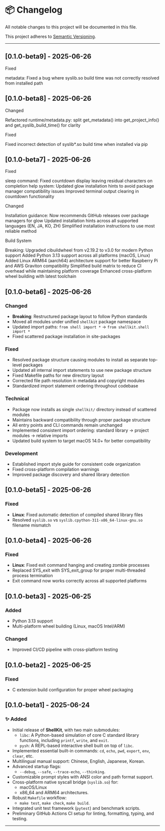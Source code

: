 # 📦 Changelog

All notable changes to this project will be documented in this file.

This project adheres to [Semantic Versioning](https://semver.org/).

---

## [0.1.0-beta9] - 2025-06-26

Fixed

metadata: Fixed a bug where syslib.so build time was not correctly resolved from installed path


## [0.1.0-beta8] - 2025-06-26

Changed

Refactored runtime/metadata.py: split get_metadata() into get_project_info() and get_syslib_build_time() for clarity

Fixed

Fixed incorrect detection of syslib*.so build time when installed via pip


## [0.1.0-beta7] - 2025-06-26

Fixed

sleep command: Fixed countdown display leaving residual characters on completion
help system: Updated glow installation hints to avoid package manager compatibility issues
Improved terminal output clearing in countdown functionality

Changed

Installation guidance: Now recommends GitHub releases over package managers for glow
Updated installation hints across all supported languages (EN, JA, KO, ZH)
Simplified installation instructions to use most reliable method

Build System

Breaking: Upgraded cibuildwheel from v2.19.2 to v3.0 for modern Python support
Added Python 3.13 support across all platforms (macOS, Linux)
Added Linux ARM64 (aarch64) architecture support for better Raspberry Pi and AWS Graviton compatibility
Simplified build matrix to reduce CI overhead while maintaining platform coverage
Enhanced cross-platform wheel building with latest toolchain


## [0.1.0-beta6] - 2025-06-26

### Changed
- **Breaking**: Restructured package layout to follow Python standards
- Moved all modules under unified `shellkit` package namespace
- Updated import paths: `from shell import *` → `from shellkit.shell import *`
- Fixed scattered package installation in site-packages

### Fixed
- Resolved package structure causing modules to install as separate top-level packages
- Updated all internal import statements to use new package structure
- Fixed Makefile paths for new directory layout
- Corrected file path resolution in metadata and copyright modules
- Standardized import statement ordering throughout codebase

### Technical
- Package now installs as single `shellkit/` directory instead of scattered modules
- Maintains backward compatibility through proper package structure
- All entry points and CLI commands remain unchanged
- Implemented consistent import ordering: standard library → project modules → relative imports
- Updated build system to target macOS 14.0+ for better compatibility

### Development
- Established import style guide for consistent code organization
- Fixed cross-platform compilation warnings
- Improved package discovery and shared library detection


## [0.1.0-beta5] - 2025-06-26

### Fixed
- **Linux**: Fixed automatic detection of compiled shared library files
- Resolved `syslib.so` vs `syslib.cpython-311-x86_64-linux-gnu.so` filename mismatch


## [0.1.0-beta4] - 2025-06-26

### Fixed
- **Linux**: Fixed exit command hanging and creating zombie processes
- Replaced SYS_exit with SYS_exit_group for proper multi-threaded process termination
- Exit command now works correctly across all supported platforms


## [0.1.0-beta3] - 2025-06-25

### Added
- Python 3.13 support
- Multi-platform wheel building (Linux, macOS Intel/ARM)

### Changed
- Improved CI/CD pipeline with cross-platform testing


## [0.1.0-beta2] - 2025-06-25

### Fixed
- C extension build configuration for proper wheel packaging


## [0.1.0-beta1] - 2025-06-24

### ✨ Added

- Initial release of **ShellKit**, with two main submodules:
  - `libc`: A Python-based simulation of core C standard library functions, including `printf`, `write`, and `exit`.
  - `pysh`: A REPL-based interactive shell built on top of `libc`.
- Implemented essential built-in commands: `cd`, `echo`, `pwd`, `export`, `env`, `clear`, etc.
- Multilingual manual support: Chinese, English, Japanese, Korean.
- Advanced startup flags:
  - `--debug`, `--safe`, `--trace-echo`, `--thinking`.
- Customizable prompt styles with ANSI color and path format support.
- Cross-platform native syscall bridge (`syslib.so`) for:
  - macOS/Linux
  - x86_64 and ARM64 architectures.
- Robust `Makefile` workflow:
  - `make test`, `make check`, `make build`.
- Integrated unit test framework (`pytest`) and benchmark scripts.
- Preliminary GitHub Actions CI setup for linting, formatting, typing, and testing.

---
